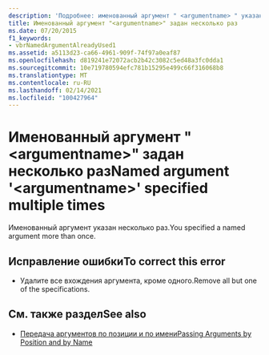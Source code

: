 ```yaml
---
description: 'Подробнее: именованный аргумент " <argumentname> " указан несколько раз'
title: Именованный аргумент "<argumentname>" задан несколько раз
ms.date: 07/20/2015
f1_keywords:
- vbrNamedArgumentAlreadyUsed1
ms.assetid: a5113d23-ca66-4961-909f-74f97a0eaf87
ms.openlocfilehash: d819241e72072acb2b42c3082c5ed48a3fc0dda1
ms.sourcegitcommit: 10e719780594efc781b15295e499c66f316068b8
ms.translationtype: MT
ms.contentlocale: ru-RU
ms.lasthandoff: 02/14/2021
ms.locfileid: "100427964"
---
```

# <a name="named-argument-argumentname-specified-multiple-times"></a><span data-ttu-id="79434-103">Именованный аргумент "\<argumentname>" задан несколько раз</span><span class="sxs-lookup"><span data-stu-id="79434-103">Named argument '\<argumentname>' specified multiple times</span></span>

<span data-ttu-id="79434-104">Именованный аргумент указан несколько раз.</span><span class="sxs-lookup"><span data-stu-id="79434-104">You specified a named argument more than once.</span></span>  
  
## <a name="to-correct-this-error"></a><span data-ttu-id="79434-105">Исправление ошибки</span><span class="sxs-lookup"><span data-stu-id="79434-105">To correct this error</span></span>  
  
- <span data-ttu-id="79434-106">Удалите все вхождения аргумента, кроме одного.</span><span class="sxs-lookup"><span data-stu-id="79434-106">Remove all but one of the specifications.</span></span>  
  
## <a name="see-also"></a><span data-ttu-id="79434-107">См. также раздел</span><span class="sxs-lookup"><span data-stu-id="79434-107">See also</span></span>

- [<span data-ttu-id="79434-108">Передача аргументов по позиции и по имени</span><span class="sxs-lookup"><span data-stu-id="79434-108">Passing Arguments by Position and by Name</span></span>](../programming-guide/language-features/procedures/passing-arguments-by-position-and-by-name.md)
